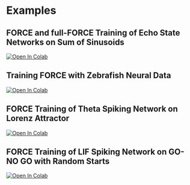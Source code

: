 Examples
========

FORCE and full-FORCE Training of Echo State Networks on Sum of Sinusoids
------------------------------------------------------------------------

[![Open In Colab](https://colab.research.google.com/assets/colab-badge.svg)](https://githubtocolab.com/zhenruiliao/tension/blob/main/examples/FORCE_and_full_FORCE_Training_of_Echo_State_Networks_on_Sum_of_Sinusoids.ipynb)


Training FORCE with Zebrafish Neural Data
-----------------------------------------

[![Open In Colab](https://colab.research.google.com/assets/colab-badge.svg)](https://githubtocolab.com/zhenruiliao/tension/blob/main/examples/Training_FORCE_with_Zebrafish_neural_data.ipynb)

 

FORCE Training of Theta Spiking Network on Lorenz Attractor
-----------------------------------------------------------

[![Open In Colab](https://colab.research.google.com/assets/colab-badge.svg)](https://githubtocolab.com/zhenruiliao/tension/blob/main/examples/Training_Theta_Spiking_Network_on_Lorenz_Attractor.ipynb)


FORCE Training of LIF Spiking Network on GO-NO GO with Random Starts
--------------------------------------------------------------------
[![Open In Colab](https://colab.research.google.com/assets/colab-badge.svg)](https://githubtocolab.com/zhenruiliao/tension/blob/main/examples/)
